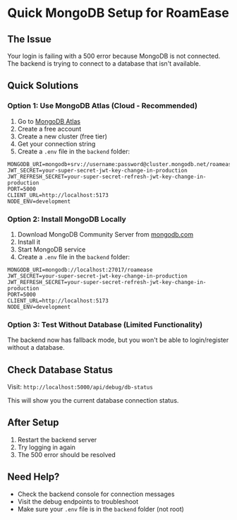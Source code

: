 # Quick MongoDB Setup for RoamEase

## The Issue
Your login is failing with a 500 error because MongoDB is not connected. The backend is trying to connect to a database that isn't available.

## Quick Solutions

### Option 1: Use MongoDB Atlas (Cloud - Recommended)
1. Go to [MongoDB Atlas](https://www.mongodb.com/atlas)
2. Create a free account
3. Create a new cluster (free tier)
4. Get your connection string
5. Create a `.env` file in the `backend` folder:

```env
MONGODB_URI=mongodb+srv://username:password@cluster.mongodb.net/roamease
JWT_SECRET=your-super-secret-jwt-key-change-in-production
JWT_REFRESH_SECRET=your-super-secret-refresh-jwt-key-change-in-production
PORT=5000
CLIENT_URL=http://localhost:5173
NODE_ENV=development
```

### Option 2: Install MongoDB Locally
1. Download MongoDB Community Server from [mongodb.com](https://www.mongodb.com/try/download/community)
2. Install it
3. Start MongoDB service
4. Create a `.env` file in the `backend` folder:

```env
MONGODB_URI=mongodb://localhost:27017/roamease
JWT_SECRET=your-super-secret-jwt-key-change-in-production
JWT_REFRESH_SECRET=your-super-secret-refresh-jwt-key-change-in-production
PORT=5000
CLIENT_URL=http://localhost:5173
NODE_ENV=development
```

### Option 3: Test Without Database (Limited Functionality)
The backend now has fallback mode, but you won't be able to login/register without a database.

## Check Database Status
Visit: `http://localhost:5000/api/debug/db-status`

This will show you the current database connection status.

## After Setup
1. Restart the backend server
2. Try logging in again
3. The 500 error should be resolved

## Need Help?
- Check the backend console for connection messages
- Visit the debug endpoints to troubleshoot
- Make sure your `.env` file is in the `backend` folder (not root)
